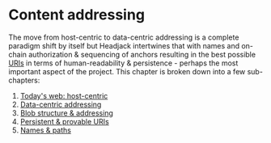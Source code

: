 # Content addressing

The move from host-centric to data-centric addressing is a complete paradigm shift by itself but Headjack intertwines that with names and on-chain authorization & sequencing of anchors resulting in the best possible [URIs](https://en.wikipedia.org/wiki/Uniform_Resource_Identifier) in terms of human-readability & persistence - perhaps the most important aspect of the project. This chapter is broken down into a few sub-chapters:

1. [Today's web: host-centric](host_centric.md)
2. [Data-centric addressing](data_centric.md)
3. [Blob structure & addressing](blob_structure.md)
4. [Persistent & provable URIs](uris.md)
5. [Names & paths](names_and_paths.md)

<!--
handle redirects? twitter.com => twitter, so that all content URLs use twitter and the .com one is just used for convenience? or wtf?

shortcuts/links/references?

user nonces per interface :( - or maybe no need? or needed only for signed messages?

Unexpirable URIs > unstoppable domains

what about URIs starting with block numbers? under a specific protocol schema?





content = "aaa"
URL = twitter.com/223/tommy/4

hash_content = hash(content) ==> 0xaf12ad7126
hash_URL = hash(URL) ==> 0x1627af2

hash_final = hash(hash_content + hash_URL) ==> 0x6617af0af122
URL_final = URL + hash_final ==> twitter.com/223/tommy/4/0x6617af0af122


-->
